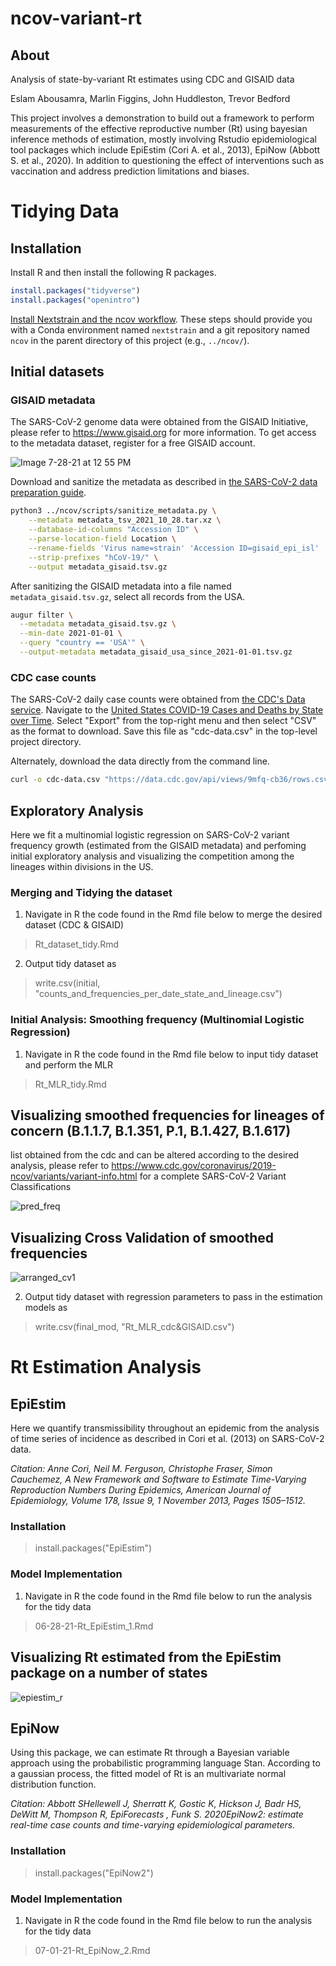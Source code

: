 # ncov-variant-rt
## About
Analysis of state-by-variant Rt estimates using CDC and GISAID data

Eslam Abousamra, Marlin Figgins, John Huddleston, Trevor Bedford

This project involves a demonstration to build out a framework to perform measurements of the effective reproductive number (Rt) using bayesian inference methods of estimation, mostly involving Rstudio epidemiological tool packages which include EpiEstim (Cori A. et al., 2013), EpiNow (Abbott S. et al., 2020). In addition to questioning the effect of interventions such as vaccination and address prediction limitations and biases.

# Tidying Data

## Installation

Install R and then install the following R packages.

```r
install.packages("tidyverse")
install.packages("openintro")
```

[Install Nextstrain and the ncov workflow](https://docs.nextstrain.org/projects/ncov/en/latest/analysis/setup.html).
These steps should provide you with a Conda environment named `nextstrain` and a git repository named `ncov` in the parent directory of this project (e.g., `../ncov/`).

## Initial datasets

### GISAID metadata

The SARS-CoV-2 genome data were obtained from the GISAID Initiative, please refer to https://www.gisaid.org for more information. To get access to the metadata dataset, register for a free GISAID account.

![Image 7-28-21 at 12 55 PM](https://user-images.githubusercontent.com/84752326/127387246-86b53335-837a-4240-aa14-aaba9ee0a62c.jpg)

Download and sanitize the metadata as described in [the SARS-CoV-2 data preparation guide](https://docs.nextstrain.org/en/latest/tutorials/SARS-CoV-2/steps/data-prep.html#curate-data-from-the-full-gisaid-database).

``` bash
python3 ../ncov/scripts/sanitize_metadata.py \
    --metadata metadata_tsv_2021_10_28.tar.xz \
    --database-id-columns "Accession ID" \
    --parse-location-field Location \
    --rename-fields 'Virus name=strain' 'Accession ID=gisaid_epi_isl' 'Collection date=date' 'Pango lineage=pango_lineage' \
    --strip-prefixes "hCoV-19/" \
    --output metadata_gisaid.tsv.gz
```

After sanitizing the GISAID metadata into a file named `metadata_gisaid.tsv.gz`, select all records from the USA.

``` bash
augur filter \
  --metadata metadata_gisaid.tsv.gz \
  --min-date 2021-01-01 \
  --query "country == 'USA'" \
  --output-metadata metadata_gisaid_usa_since_2021-01-01.tsv.gz
```

### CDC case counts

The SARS-CoV-2 daily case counts were obtained from [the CDC's Data service](https://data.cdc.gov).
Navigate to the [United States COVID-19 Cases and Deaths by State over Time](https://data.cdc.gov/Case-Surveillance/United-States-COVID-19-Cases-and-Deaths-by-State-o/9mfq-cb36).
Select "Export" from the top-right menu and then select "CSV" as the format to download.
Save this file as "cdc-data.csv" in the top-level project directory.

Alternately, download the data directly from the command line.

``` bash
curl -o cdc-data.csv "https://data.cdc.gov/api/views/9mfq-cb36/rows.csv?accessType=DOWNLOAD"
```

## Exploratory Analysis

Here we fit a multinomial logistic regression on SARS-CoV-2 variant frequency growth (estimated from the GISAID metadata) and perfoming initial exploratory analysis and visualizing the competition among the lineages within divisions in the US.

### Merging and Tidying the dataset

1. Navigate in R the code found in the Rmd file below to merge the desired dataset (CDC & GISAID)

> Rt_dataset_tidy.Rmd


2. Output tidy dataset as

> write.csv(initial, "counts_and_frequencies_per_date_state_and_lineage.csv")


### Initial Analysis: Smoothing frequency (Multinomial Logistic Regression)

1. Navigate in R the code found in the Rmd file below to input tidy dataset and perform the MLR


> Rt_MLR_tidy.Rmd

## Visualizing smoothed frequencies for lineages of concern (B.1.1.7, B.1.351, P.1, B.1.427, B.1.617)
list obtained from the cdc and can be altered according to the desired analysis, please refer to https://www.cdc.gov/coronavirus/2019-ncov/variants/variant-info.html for a complete SARS-CoV-2 Variant Classifications

![pred_freq](https://user-images.githubusercontent.com/84752326/128755422-ac2fb5aa-4987-44f3-ade1-e5e7f2349933.png)


## Visualizing Cross Validation of smoothed frequencies

![arranged_cv1](https://user-images.githubusercontent.com/84752326/128755447-6aefb113-3529-4c4c-88a7-53839d29a330.png)






2. Output tidy dataset with regression parameters to pass in the estimation models as

> write.csv(final_mod, "Rt_MLR_cdc&GISAID.csv")










# Rt Estimation Analysis

## EpiEstim

Here we quantify transmissibility throughout an epidemic from the analysis of time series of incidence as described in Cori et al. (2013) on SARS-CoV-2 data.

*Citation: Anne Cori, Neil M. Ferguson, Christophe Fraser, Simon Cauchemez, A New Framework and Software to Estimate Time-Varying Reproduction Numbers During Epidemics, American Journal of Epidemiology, Volume 178, Issue 9, 1 November 2013, Pages 1505–1512.*

### Installation

> install.packages("EpiEstim")


### Model Implementation

1. Navigate in R the code found in the Rmd file below to run the analysis for the tidy data

> 06-28-21-Rt_EpiEstim_1.Rmd




## Visualizing Rt estimated from the EpiEstim package on a number of states

![epiestim_r](https://user-images.githubusercontent.com/84752326/128755489-587fc3f2-2e32-4ea2-bfcd-7b6f8cf5efee.png)










## EpiNow

Using this package, we can estimate Rt through a Bayesian variable approach using the probabilistic programming language Stan. According to a gaussian process, the fitted model of Rt is an multivariate normal distribution function.

*Citation: Abbott SHellewell J, Sherratt K, Gostic K, Hickson J, Badr HS, DeWitt M, Thompson R, EpiForecasts , Funk S. 2020EpiNow2: estimate real-time case counts and time-varying epidemiological parameters.*


### Installation

> install.packages("EpiNow2")

### Model Implementation

1. Navigate in R the code found in the Rmd file below to run the analysis for the tidy data

> 07-01-21-Rt_EpiNow_2.Rmd
